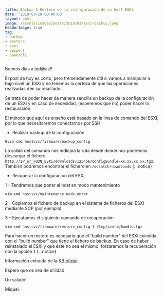 ```yaml
---
title: Backup & Restore de la configuración de un host ESXi
date: '2018-03-28 00:00:00'
layout: post
image: /assets/images/posts/2018/03/esxi-backup.jpeg
headerImage: true
tag:
- backup
- restore
- esxi
- vexpert
- powercli
---
```


Buenos dias a tod@as!!

El post de hoy es corto, pero tremendamente útil si vamos a manipular a bajo nivel un ESXi y no tenemos la certeza de que las operaciones realizadas den su resultado.

Se trata de poder hacer de manera sencilla un backup de la configuración de un ESXi y en caso de necesidad, (esperemos que no) poder hacer la restauración.

El método que aquí os enseño está basado en la linea de comando del ESXi, por lo que necesitaremos conectarnos por SSH

* Realizar backup de la configuración:

```ssh
Gvim-cmd hostsvc/firmware/backup_config
```

La salida del comando nos indicará la ruta desde donde nos podremos descargar el fichero `http://IP_or_FQDN_ESXi/downloads/123456/configBundle-xx.xx.xx.xx.tgz`. También podremos encontrar el fichero en `/scratch/downloads`
{: .notice}

* Recuperar la configuración del ESXi:

1 - Tendremos que poner el host en modo mantenimiento

```ssh
vim-cmd hostsvc/maintenance_mode_enter
```

2 - Copiamos el fichero de backup en el sistema de ficheros del ESXi mediante SCP (por ejemplo)

3 - Ejecutamos el siguiente comando de recuperación

```ssh
vim-cmd hostsvc/firmware/restore_config 1 /tmp/configBundle.tgz
```

Para hacer un restore es necesario que el "build number" del ESXi coincida con el "build number" que tiene el fichero de backup. En caso de haber reinstalado el ESXi y que éste no sea el mismo, forzaremos la recuperación con la opción `1`
{: .notice}

Información extraida de la [KB oficial](https://kb.vmware.com/s/article/2042141?)

Espero que os sea de utilidad.

Un saludo!

Miquel.


